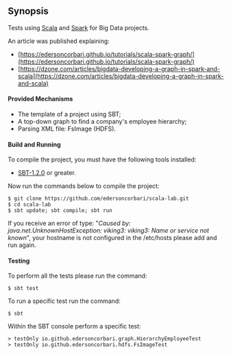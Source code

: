## Synopsis

Tests using [Scala](https://www.scala-lang.org) and [Spark](https://spark.apache.org) for Big Data projects.

An article was published explaining:

 * [https://edersoncorbari.github.io/tutorials/scala-spark-graph/](https://edersoncorbari.github.io/tutorials/scala-spark-graph/)
 * [https://dzone.com/articles/bigdata-developing-a-graph-in-spark-and-scala](https://dzone.com/articles/bigdata-developing-a-graph-in-spark-and-scala)

#### Provided Mechanisms ####

 * The template of a project using SBT;
 * A top-down graph to find a company's employee hierarchy;
 * Parsing XML file: FsImage (HDFS).
 
#### Build and Running ####
 
To compile the project, you must have the following tools installed:

* [SBT-1.2.0](https://www.scala-sbt.org/download.html) or greater.

Now run the commands below to compile the project:

```shell
$ git clone https://github.com/edersoncorbari/scala-lab.git
$ cd scala-lab
$ sbt update; sbt compile; sbt run
```

If you receive an error of type: "*Caused by: java.net.UnknownHostException: viking3: viking3: Name or service not known*", your hostname is not configured in the /etc/hosts please add and run again.

#### Testing ####
 
To perform all the tests please run the command:
 
```shell
$ sbt test
```

To run a specific test run the command:

```shell
$ sbt
```

Within the SBT console perform a specific test:

```shell
> testOnly io.github.edersoncorbari.graph.HierarchyEmployeeTest
> testOnly io.github.edersoncorbari.hdfs.FsImageTest
```

